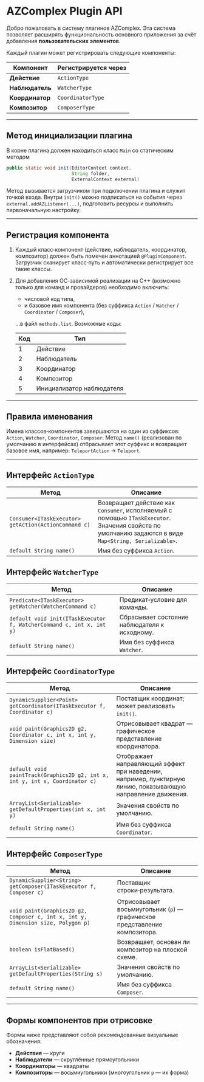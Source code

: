 # AZComplex Plugin API

Добро пожаловать в систему плагинов AZComplex. Эта система позволяет расширять функциональность основного приложения за счёт добавления **пользовательских элементов**.

Каждый плагин может регистрировать следующие компоненты:

| Компонент       | Регистрируется через |
| --------------- | -------------------- |
| **Действие**    | `ActionType`         |
| **Наблюдатель** | `WatcherType`        |
| **Координатор** | `CoordinatorType`    |
| **Композитор**  | `ComposerType`       |

---

## Метод инициализации плагина

В корне плагина должен находиться класс `Main` со статическим методом

```java
public static void init(EditorContext context,
                        String folder,
                        ExternalContext external)
```

Метод вызывается загрузчиком при подключении плагина и служит точкой входа. Внутри `init()` можно подписаться на события через `external.addAZListener(...)`, подготовить ресурсы и выполнить первоначальную настройку.

---

## Регистрация компонента

1. Каждый класс‑компонент (действие, наблюдатель, координатор, композитор) должен быть помечен аннотацией `@PluginComponent`. Загрузчик сканирует класс‑путь и автоматически регистрирует все такие классы.
2. Для добавления ОС-зависимой реализации на C++ (возможно только для команд и провайдеров) необходимо включить:

   * числовой код типа,
   * и базовое имя компонента (без суффикса `Action` / `Watcher` / `Coordinator` / `Composer`),

   ...в файл `methods.list`. Возможные коды:

   | Код | Тип                       |
   | --- | ------------------------- |
   | 1   | Действие                  |
   | 2   | Наблюдатель               |
   | 3   | Координатор               |
   | 4   | Композитор                |
   | 5   | Инициализатор наблюдателя |

---

## Правила именования

Имена классов‑компонентов завершаются на один из суффиксов: `Action`, `Watcher`, `Coordinator`, `Composer`. Метод `name()` (реализован по умолчанию в интерфейсах) отбрасывает этот суффикс и возвращает базовое имя, например: `TeleportAction` → `Teleport`.

---

## Интерфейс `ActionType`

| Метод                                                | Описание                                                                                                                                              |
| ---------------------------------------------------- | ----------------------------------------------------------------------------------------------------------------------------------------------------- |
| `Consumer<ITaskExecutor> getAction(ActionCommand c)` | Возвращает действие как `Consumer`, исполняемый с помощью `ITaskExecutor`. Значения свойств по умолчанию задаются в виде `Map<String, Serializable>`. |
| `default String name()`                              | Имя без суффикса `Action`.                                                                                                                            |

## Интерфейс `WatcherType`

| Метод                                                                | Описание                                      |
| -------------------------------------------------------------------- | --------------------------------------------- |
| `Predicate<ITaskExecutor> getWatcher(WatcherCommand c)`              | Предикат‑условие для команды.                 |
| `default void init(ITaskExecutor f, WatcherCommand c, int x, int y)` | Сбрасывает состояние наблюдателя к исходному. |
| `default String name()`                                              | Имя без суффикса `Watcher`.                   |

## Интерфейс `CoordinatorType`

| Метод                                                                        | Описание                                                                                                     |
| ---------------------------------------------------------------------------- | ------------------------------------------------------------------------------------------------------------ |
| `DynamicSupplier<Point> getCoordinator(ITaskExecutor f, Coordinator c)`      | Поставщик координат; может реализовать `init()`.                                                             |
| `void paint(Graphics2D g2, Coordinator c, int x, int y, Dimension size)`     | Отрисовывает квадрат — графическое представление координатора.                                               |
| `default void paintTrack(Graphics2D g2, int x, int y, int s, Coordinator c)` | Отображает направляющий эффект при наведении, например, пунктирную линию, показывающую направление движения. |
| `ArrayList<Serializable> getDefaultProperties(int x, int y)`                 | Значения свойств по умолчанию.                                                                               |
| `default String name()`                                                      | Имя без суффикса `Coordinator`.                                                                              |

## Интерфейс `ComposerType`

| Метод                                                                            | Описание                                                                   |
| -------------------------------------------------------------------------------- | -------------------------------------------------------------------------- |
| `DynamicSupplier<String> getComposer(ITaskExecutor f, Composer c)`               | Поставщик строки‑результата.                                               |
| `void paint(Graphics2D g2, Composer c, int x, int y, Dimension size, Polygon p)` | Отрисовывает восьмиугольник (`p`) — графическое представление композитора. |
| `boolean isFlatBased()`                                                          | Возвращает, основан ли композитор на плоской схеме.                        |
| `ArrayList<Serializable> getDefaultProperties(String s)`                         | Значения свойств по умолчанию.                                             |
| `default String name()`                                                          | Имя без суффикса `Composer`.                                               |

---

## Формы компонентов при отрисовке

Формы ниже представляют собой рекомендованные визуальные обозначения:

* **Действия** — круги
* **Наблюдатели** — скруглённые прямоугольники
* **Координаторы** — квадраты
* **Композиторы** — восьмиугольники (многоугольник `p` — их форма)
